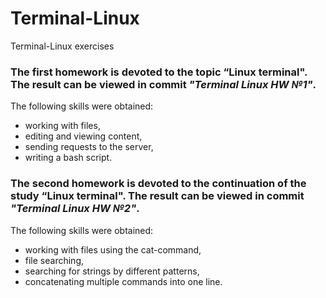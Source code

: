 # Terminal-Linux
Terminal-Linux exercises

### The first homework is devoted to the topic “Linux terminal". The result can be viewed in commit _"Terminal Linux HW №1"_.
The following skills were obtained:
- working with files,
- editing and viewing content,
- sending requests to the server,
- writing a bash script.

### The second homework is devoted to the continuation of the study “Linux terminal". The result can be viewed in commit _"Terminal Linux HW №2"_.
The following skills were obtained:
- working with files using the cat-command,
- file searching,
- searching for strings by different patterns,
- concatenating multiple commands into one line.
